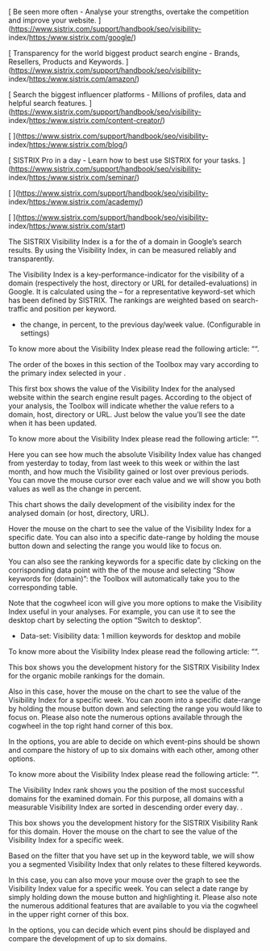 [ Be seen more often - Analyse your strengths, overtake the competition and
improve your website. ](https://www.sistrix.com/support/handbook/seo/visibility-
index/<https:/www.sistrix.com/google/>)

[ Transparency for the world biggest product search engine - Brands, Resellers,
Products and Keywords.
](https://www.sistrix.com/support/handbook/seo/visibility-
index/<https:/www.sistrix.com/amazon/>)

[ Search the biggest influencer platforms - Millions of profiles, data and
helpful search features.
](https://www.sistrix.com/support/handbook/seo/visibility-
index/<https:/www.sistrix.com/content-creator/>)

[ ](https://www.sistrix.com/support/handbook/seo/visibility-
index/<https:/www.sistrix.com/blog/>)

[ SISTRIX Pro in a day - Learn how to best use SISTRIX for your tasks.
](https://www.sistrix.com/support/handbook/seo/visibility-
index/<https:/www.sistrix.com/seminar/>)

[ ](https://www.sistrix.com/support/handbook/seo/visibility-
index/<https:/www.sistrix.com/academy/>)

[ ](https://www.sistrix.com/support/handbook/seo/visibility-
index/<https:/www.sistrix.com/start>)

The SISTRIX Visibility Index is a for the of a domain in Google’s search
results. By using the Visibility Index, in can be measured reliably and
transparently.

The Visibility Index is a key-performance-indicator for the visibility of a
domain (respectively the host, directory or URL for detailed-evaluations) in
Google. It is calculated using the – for a representative keyword-set which has
been defined by SISTRIX. The rankings are weighted based on search-traffic and
position per keyword.

  * the change, in percent, to the previous day/week value. (Configurable in settings)

To know more about the Visibility Index please read the following article: ““.

The order of the boxes in this section of the Toolbox may vary according to the
primary index selected in your .

This first box shows the value of the Visibility Index for the analysed website
within the search engine result pages. According to the object of your analysis,
the Toolbox will indicate whether the value refers to a domain, host, directory
or URL. Just below the value you’ll see the date when it has been updated.

To know more about the Visibility Index please read the following article: ““.

Here you can see how much the absolute Visibility Index value has changed from
yesterday to today, from last week to this week or within the last month, and
how much the Visibility gained or lost over previous periods. You can move the
mouse cursor over each value and we will show you both values as well as the
change in percent.

This chart shows the daily development of the visibility index for the analysed
domain (or host, directory, URL).

Hover the mouse on the chart to see the value of the Visibility Index for a
specific date. You can also into a specific date-range by holding the mouse
button down and selecting the range you would like to focus on.

You can also see the ranking keywords for a specific date by clicking on the
corrisponding data point with the of the mouse and selecting “Show keywords for
(domain)”: the Toolbox will automatically take you to the corresponding table.

Note that the cogwheel icon will give you more options to make the Visibility
Index useful in your analyses. For example, you can use it to see the desktop
chart by selecting the option “Switch to desktop”.

  * Data-set: Visibility data: 1 million keywords for desktop and mobile

To know more about the Visibility Index please read the following article: ““.

This box shows you the development history for the SISTRIX Visibility Index for
the organic mobile rankings for the domain.

Also in this case, hover the mouse on the chart to see the value of the
Visibility Index for a specific week. You can zoom into a specific date-range by
holding the mouse button down and selecting the range you would like to focus
on. Please also note the numerous options available through the cogwheel in the
top right hand corner of this box.

In the options, you are able to decide on which event-pins should be shown and
compare the history of up to six domains with each other, among other options.

To know more about the Visibility Index please read the following article: ““.

The Visibility Index rank shows you the position of the most successful domains
for the examined domain. For this purpose, all domains with a measurable
Visibility Index are sorted in descending order every day. .

This box shows you the development history for the SISTRIX Visibility Rank for
this domain. Hover the mouse on the chart to see the value of the Visibility
Index for a specific week.

Based on the filter that you have set up in the keyword table, we will show you
a segmented Visibility Index that only relates to these filtered keywords.

In this case, you can also move your mouse over the graph to see the Visibility
Index value for a specific week. You can select a date range by simply holding
down the mouse button and highlighting it. Please also note the numerous
additional features that are available to you via the cogwheel in the upper
right corner of this box.

In the options, you can decide which event pins should be displayed and compare
the development of up to six domains.

